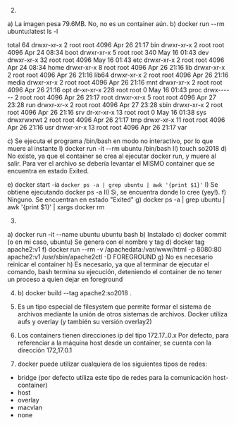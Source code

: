 2)
  a) La imagen pesa 79.6MB. No, no es un container aún.
  b) docker run --rm ubuntu:latest ls -l

  total 64
  drwxr-xr-x   2 root root 4096 Apr 26 21:17 bin
  drwxr-xr-x   2 root root 4096 Apr 24 08:34 boot
  drwxr-xr-x   5 root root  340 May 16 01:43 dev
  drwxr-xr-x  32 root root 4096 May 16 01:43 etc
  drwxr-xr-x   2 root root 4096 Apr 24 08:34 home
  drwxr-xr-x   8 root root 4096 Apr 26 21:16 lib
  drwxr-xr-x   2 root root 4096 Apr 26 21:16 lib64
  drwxr-xr-x   2 root root 4096 Apr 26 21:16 media
  drwxr-xr-x   2 root root 4096 Apr 26 21:16 mnt
  drwxr-xr-x   2 root root 4096 Apr 26 21:16 opt
  dr-xr-xr-x 228 root root    0 May 16 01:43 proc
  drwx------   2 root root 4096 Apr 26 21:17 root
  drwxr-xr-x   5 root root 4096 Apr 27 23:28 run
  drwxr-xr-x   2 root root 4096 Apr 27 23:28 sbin
  drwxr-xr-x   2 root root 4096 Apr 26 21:16 srv
  dr-xr-xr-x  13 root root    0 May 16 01:38 sys
  drwxrwxrwt   2 root root 4096 Apr 26 21:17 tmp
  drwxr-xr-x  11 root root 4096 Apr 26 21:16 usr
  drwxr-xr-x  13 root root 4096 Apr 26 21:17 var

  c) Se ejecuta el programa /bin/bash en modo no interactivo, por lo que muere
al instante
    I) docker run -it --rm ubuntu /bin/bash
    II) touch so2018
  d) No existe, ya que el container se crea al ejecutar docker run, y muere al
salir. Para ver el archivo se debería levantar el MISMO container que se
encuentra en estado Exited.

  e) docker start -ia `docker ps -a | grep ubuntu | awk '{print $1}'`
    I) Se obtiene ejecutando docker ps -a
    II) Si, se encuentra donde lo cree (yey!).
  f) Ninguno. Se encuentran en estado "Exited"
  g) docker ps -a | grep ubuntu | awk '{print $1}' | xargs docker rm

3)
  a) docker run -it --name ubuntu ubuntu bash
  b) Instalado
  c) docker commit <hash> (o en mi caso, ubuntu)
     Se genera con el nombre y tag <none>
  d) docker tag <hash> apache2:v1
  f) docker run --rm -v /apachedata:/var/www/html -p 8080:80 apache2:v1
/usr/sbin/apache2ctl -D FOREGROUND
  g) No es necesario reinicar el container
  h) Es necesario, ya que al terminar de ejecutar el comando, bash termina su
ejecución, deteniendo el container de no tener un proceso a quien dejar en
foreground

4) b) docker build --tag apache2:so2018 .

5) Es un tipo especial de filesystem que permite formar el sistema de archivos
mediante la unión de otros sistemas de archivos.
Docker utiliza aufs y overlay (y también su versión overlay2)

6) Los containers tienen direcciones ip del tipo 172.17..0.x
  Por defecto, para referenciar a la máquina host desde un container, se cuenta
con la dirección 172,17.0.1

7) docker puede utilizar cualquiera de los siguientes tipos de redes:
  - bridge (por defecto utiliza este tipo de redes para la comunicación
    host-container)
  - host
  - overlay
  - macvlan
  - none
